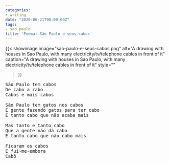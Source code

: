 ```yaml
---
categories:
- writing
date: "2020-06-21T00:00:00Z"
tags:
- sao paulo
title: 'Poema: São Paulo e seus cabos'
---
```


{{< showimage
  image="sao-paulo-e-seus-cabos.png"
  alt="A drawing with houses in Sao Paulo, with many electricity/tv/telephone cables in front of it"
  caption="A drawing with houses in Sao Paulo, with many electricity/tv/telephone cables in front of it"
  style=""
>}}

<pre>
São Paulo tem cabos
De cabo a rabo
Cabos e mais cabos

São Paulo tem gatos nos cabos
E gente fazendo gatos para ter cabo
É tanto cabo que não acaba mais

Mas tanto e tanto cabo
Que a gente não dá cabo
É tanto cabo que não cabo mais

Ficaram os cabos
E fui-me-embora
Cabô
</pre>
